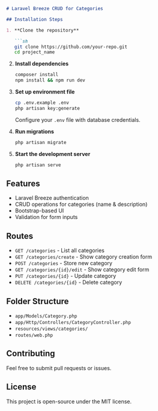 ```md
# Laravel Breeze CRUD for Categories

## Installation Steps

1. **Clone the repository**

   ```sh
   git clone https://github.com/your-repo.git
   cd project_name
   ```

2. **Install dependencies**

   ```sh
   composer install
   npm install && npm run dev
   ```

3. **Set up environment file**

   ```sh
   cp .env.example .env
   php artisan key:generate
   ```

   Configure your `.env` file with database credentials.

4. **Run migrations**

   ```sh
   php artisan migrate
   ```

5. **Start the development server**

   ```sh
   php artisan serve
   ```

## Features

- Laravel Breeze authentication
- CRUD operations for categories (name & description)
- Bootstrap-based UI
- Validation for form inputs

## Routes

- `GET /categories` - List all categories
- `GET /categories/create` - Show category creation form
- `POST /categories` - Store new category
- `GET /categories/{id}/edit` - Show category edit form
- `PUT /categories/{id}` - Update category
- `DELETE /categories/{id}` - Delete category

## Folder Structure

- `app/Models/Category.php`
- `app/Http/Controllers/CategoryController.php`
- `resources/views/categories/`
- `routes/web.php`

## Contributing

Feel free to submit pull requests or issues.

## License

This project is open-source under the MIT license.
```

